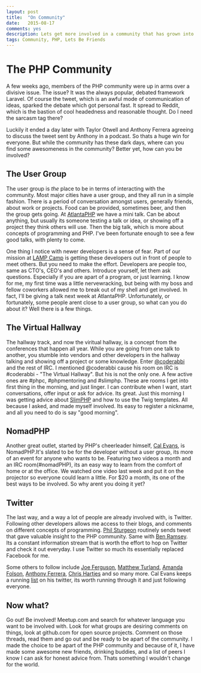```yaml
---
layout: post
title:  "On Community"
date:   2015-08-17
comments: yes
description: Lets get more involved in a community that has grown into something great. 
tags: Community, PHP, Lets Be Friends
---
```

# The PHP Community
A few weeks ago, members of the PHP community were up in arms over a divisive issue. The issue? It was the always popular, debated framework Laravel. Of course the tweet, which is an awful mode of communication of ideas, sparked the debate which got personal fast. It spread to Reddit, which is the bastion of cool headedness and reasonable thought. Do I need the sarcasm tag there? 

Luckily it ended a day later with Taylor Otwell and Anthony Ferrera agreeing to discuss the tweet sent by Anthony in a podcast. So thats a huge win for everyone. But while the community has these dark days, where can you find some awesomeness in the community? Better yet, how can you be involved?

## The User Group
The user group is *the* place to be in terms of interacting with the community. Most major cities have a user group, and they all run in a simple fashion. There is a period of conversation amongst users, generally friends, about work or projects. Food can be provided, sometimes beer, and then the group gets going. At [AtlantaPHP](atlantaphp.org) we have a mini talk. Can be about anything, but usually its someone testing a talk or idea, or showing off a project they think others will use. Then the big talk, which is more about concepts of programming and PHP. I've been fortunate enough to see a few good talks, with plenty to come.

 One thing I notice with newer developers is a sense of fear. Part of our mission at [LAMP Camp](lampcamp.guru) is getting these developers out in front of people to meet others. But you need to make the effort. Developers are people too, same as CTO's, CEO's and others. Introduce yourself, let them ask questions. Especially if you are apart of a program, or just learning. I know for me, my first time was a little nervewracking, but being with my boss and fellow coworkers allowed me to break out of my shell and get involved. In fact, I'll be giving a talk next week at AtlantaPHP. Unfortunately, or fortunately, some people arent close to a user group, so what can you do about it? Well there is a few things. 

## The Virtual Hallway
The hallway track, and now the viritual hallway, is a concept from the conferences that happen all year. While you are going from one talk to another, you stumble into vendors and other developers in the hallway talking and showing off a project or some knowledge. Enter [@coderabbi](https://twitter.com/coderabbi) and the rest of IRC. I mentioned @coderabbi cause his room on IRC is #coderabbi - "The Virtual Hallway". But his is not the only one. A few active ones are #phpc, #phpmentoring and #slimphp. These are rooms I get into first thing in the morning, and just linger. I can contribute when I want, start conversations, offer input or ask for advice. Its great. Just this morning I was getting advice about [SlimPHP](https://slimframework.com) and how to use the Twig templates. All because I asked, and made myself involved. Its easy to register a nickname, and all you need to do is say "good morning". 

## NomadPHP
Another great outlet, started by PHP's cheerleader himself, [Cal Evans](https://twitter.com/calevans), is NomadPHP.It's slated to be for the developer without a user group, its more of an event for anyone who wants to be. Featuring two videos a month and an IRC room(#nomadPHP), its an easy way to learn from the comfort of home or at the office. We watched one video last week and put it on the projector so everyone could learn a little. For $20 a month, its one of the best ways to be involved. So why arent you doing it yet?

## Twitter
The last way, and a way a lot of people are already involved with, is Twitter. Following other developers allows me access to their blogs, and comments on different concepts of programming. [Phil Sturgeon](https://twitter.com/philsturgeon) routinely sends tweet that gave valuable insight to the PHP community. Same with [Ben Ramsey](https://twitter.com/ramsey). Its a constant information stream that is worth the effort to hop on Twitter and check it out everyday. I use Twitter so much its essentially replaced Facebook for me.  

Some others to follow include [Joe Ferguson](https://twitter.com/joepferguson), [Matthew Turland](https://twitter.com/elazar), [Amanda Folson](https://twitter.com/ambassadorawsum), [Anthony Ferrera](@ircmaxell), [Chris Hartjes](https://twitter.com/grumpyprogrammer) and so many more. Cal Evans keeps a running [list](https://twitter.com/CalEvans/lists/phpeople) on his twitter, its worth running through it and just following everyone. 

## Now what?
Go out! Be involved! Meetup.com and search for whatever language you want to be involved with. Look for what groups are desiring comments on things, look at github.com for open source projects. Comment on those threads, read them and go out and be ready to be apart of the community. I made the choice to be apart of the PHP community and because of it, I have made some awesome new friends, drinking buddies, and a list of peers I know I can ask for honest advice from. Thats something I wouldn't change for the world.